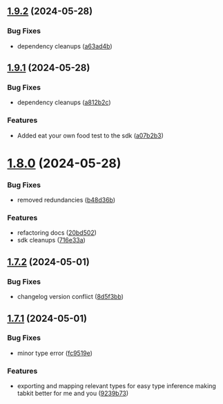 ## [1.9.2](https://github.com/xosnrdev/tabkit/compare/v1.9.1...v1.9.2) (2024-05-28)


### Bug Fixes

* dependency cleanups ([a63ad4b](https://github.com/xosnrdev/tabkit/commit/a63ad4b80d5886d4d6f03615b48d7978734d6e7c))



## [1.9.1](https://github.com/xosnrdev/tabkit/compare/v1.8.0...v1.9.1) (2024-05-28)


### Bug Fixes

* dependency cleanups ([a812b2c](https://github.com/xosnrdev/tabkit/commit/a812b2cc5c7665714a5af41edd23e1de1538feb8))


### Features

* Added eat your own food test to the sdk ([a07b2b3](https://github.com/xosnrdev/tabkit/commit/a07b2b3898c970c080e55d9fbdd2d10318a573c3))



# [1.8.0](https://github.com/xosnrdev/tabkit/compare/v1.7.2...v1.8.0) (2024-05-28)


### Bug Fixes

* removed redundancies ([b48d36b](https://github.com/xosnrdev/tabkit/commit/b48d36b99a35078807adc64b0a5bafe49433d908))


### Features

* refactoring docs ([20bd502](https://github.com/xosnrdev/tabkit/commit/20bd5024cbf93e9085822443d6aac960abe41f8f))
* sdk cleanups ([716e33a](https://github.com/xosnrdev/tabkit/commit/716e33a06b291fc2fc21e877ad677198d9de5456))



## [1.7.2](https://github.com/xosnrdev/tabkit/compare/v1.7.1...v1.7.2) (2024-05-01)


### Bug Fixes

* changelog version conflict ([8d5f3bb](https://github.com/xosnrdev/tabkit/commit/8d5f3bb55573e7e92495755be67c80e1cb78918d))



## [1.7.1](https://github.com/xosnrdev/tabkit/compare/v1.7.0...v1.7.1) (2024-05-01)


### Bug Fixes

* minor type error ([fc9519e](https://github.com/xosnrdev/tabkit/commit/fc9519ee445e87c56a0dffb87a49f871ecf6ae02))


### Features

* exporting and mapping relevant types for easy type inference making tabkit better for me and you ([9239b73](https://github.com/xosnrdev/tabkit/commit/9239b7355fdab2e6c63117db0f4cc1a84606b120))



